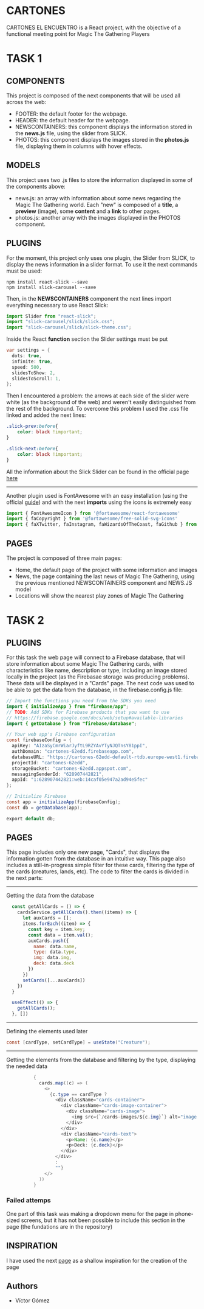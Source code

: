 # CARTONES

CARTONES EL ENCUENTRO is a React project, with the objective of a functional meeting point for Magic The Gathering Players

# TASK 1

## COMPONENTS

This project is composed of the next components that will be used all across the web:
- FOOTER: the default footer for the webpage.
- HEADER: the default header for the webpage.
- NEWSCONTAINERS: this component displays the information stored in the **news.js** file, using the slider from SLICK.
- PHOTOS: this component displays the images stored in the **photos.js** file, displaying them in columns with hover effects.

## MODELS
This project uses two .js files to store the information displayed in some of the components above:
- news.js: an array with information about some news regarding the Magic The Gathering world. Each "new" is composed of a **title**, a **preview** (image), some **content** and a **link** to other pages.
- photos.js: another array with the images displayed in the PHOTOS component.

## PLUGINS
For the moment, this project only uses one plugin, the Slider from SLICK, to display the news information in a slider format. To use it the next commands must be used:
```
npm install react-slick --save
npm install slick-carousel --save
```
Then, in the **NEWSCONTAINERS** component the next lines import everything necessary to use React Slick:
```python
import Slider from "react-slick";
import "slick-carousel/slick/slick.css";
import "slick-carousel/slick/slick-theme.css";
```
Inside the React **function** section the Slider settings must be put
```java
var settings = {
  dots: true,
  infinite: true,
  speed: 500,
  slidesToShow: 2,
  slidesToScroll: 1,
};
```
Then I encountered a problem: the arrows at each side of the slider were white (as the background of the web) and weren't easily distinguished from the rest of the background. To overcome this problem I used the .css file linked and added the next lines:
```css
.slick-prev:before{
    color: black !important;
}

.slick-next:before{
    color: black !important;
}
```
All the information about the Slick Slider can be found in the official page [here](https://docs.fontawesome.com/web/use-with/react/)

----
Another plugin used is FontAwesome with an easy installation (using the official [guide](https://docs.fontawesome.com/web/use-with/react/)) and with the next **imports** using the icons is extremely easy
```python
import { FontAwesomeIcon } from '@fortawesome/react-fontawesome'
import { faCopyright } from '@fortawesome/free-solid-svg-icons'
import { faXTwitter, faInstagram, faWizardsOfTheCoast, faGithub } from '@fortawesome/free-brands-svg-icons'
```


## PAGES

The project is composed of three main pages:
- Home, the default page of the project with some information and images
- News, the page containing the last news of Magic The Gathering, using the previous mentioned NEWSCONTAINERS component and NEWS.JS model
- Locations will show the nearest play zones of Magic The Gathering


# TASK 2

## PLUGINS
For this task the web page will connect to a Firebase database, that will store information about some Magic The Gathering cards, with characteristics like name, description or type, including an image stored locally in the project (as the Firebasae storage was producing problems). These data will be displayed in a "Cards" page. The next code was used to be able to get the data from the database, in the firebase.config.js file:

```java
// Import the functions you need from the SDKs you need
import { initializeApp } from "firebase/app";
// TODO: Add SDKs for Firebase products that you want to use
// https://firebase.google.com/docs/web/setup#available-libraries
import { getDatabase } from "firebase/database";

// Your web app's Firebase configuration
const firebaseConfig = {
  apiKey: "AIzaSyCmrWiarJyftL9RZYAvYTyNJQTnsY81ppI",
  authDomain: "cartones-62edd.firebaseapp.com",
  databaseURL: "https://cartones-62edd-default-rtdb.europe-west1.firebasedatabase.app",
  projectId: "cartones-62edd",
  storageBucket: "cartones-62edd.appspot.com",
  messagingSenderId: "628907442821",
  appId: "1:628907442821:web:14caf05e947a2ad94e5fec"
};

// Initialize Firebase
const app = initializeApp(firebaseConfig);
const db = getDatabase(app);

export default db;
```

## PAGES

This page includes only one new page, "Cards", that displays the information gotten from the database in an intuitive way. This page also includes a still-in-progress simple filter for these cards, filtering the type of the cards (creatures, lands, etc). The code to filter the cards is divided in the next parts:

--------------------

Getting the data from the database
```javascript
  const getAllCards = () => {
    cardsService.getAllCards().then((items) => {
      let auxCards = [];
      items.forEach((item) => {
        const key = item.key;
        const data = item.val();
        auxCards.push({
          name: data.name,
          type: data.type,
          img: data.img,
          deck: data.deck
        })
      })
      setCards([...auxCards])
    })
  }

  useEffect(() => {
    getAllCards();
  }, [])
```

--------------------
Defining the elements used later
```java
const [cardType, setCardType] = useState("Creature");
```
-------------------
Getting the elements from the database and filtering by the type, displaying the needed data
```java
          {
            cards.map((c) => (
              <>
                {c.type == cardType ?
                  <div className="cards-container">
                    <div className="cards-image-container">
                      <div className="cards-image">
                        <img src={`/cards-images/${c.img}`} alt="image not found" />
                      </div>
                    </div>
                    <div className="cards-text">
                      <p>Name: {c.name}</p>
                      <p>Deck: {c.deck}</p>
                    </div>
                  </div>
                  :
                  ""}
              </>
            ))
          }
```

### Failed attemps

One part of this task was making a dropdown menu for the page in phone-sized screens, but it has not been possible to include this section in the page (the fundations are in the repository)

## INSPIRATION

I have used the next [page](https://www.figma.com/community/file/891374608655348853) as a shallow inspiration for the creation of the page


## Authors
- Víctor Gómez
